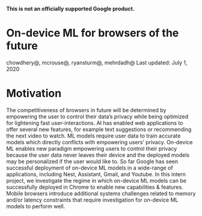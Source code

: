 **This is not an officially supported Google product.**

# On-device ML for browsers of the future
chowdhery@, mcrouse@, ryansturm@, mehrdadh@
Last updated: July 1, 2020

# Motivation
The competitiveness of browsers in future will be determined by empowering the
user to control their data’s privacy while being optimized for lightening fast
user-interactions. AI has enabled web applications to offer several new
features, for example text suggestions or recommending the next video to watch.
ML models require user data to train accurate models which directly conflicts
with empowering users’ privacy.  On-device ML enables new paradigm empowering
users to control their privacy because the user data never leaves their device
and the deployed models may be personalized if the user would like to. So far
Google has seen successful deployment of on-device ML models in a wide-range of
applications, including Nest, Assistant, Gmail, and Youtube.  In this intern
project, we investigate the regime in which on-device ML models can be
successfully deployed in Chrome to enable new capabilities & features. Mobile
browsers introduce additional systems challenges related to memory and/or
latency constraints that require investigation for on-device ML models to
perform well.



